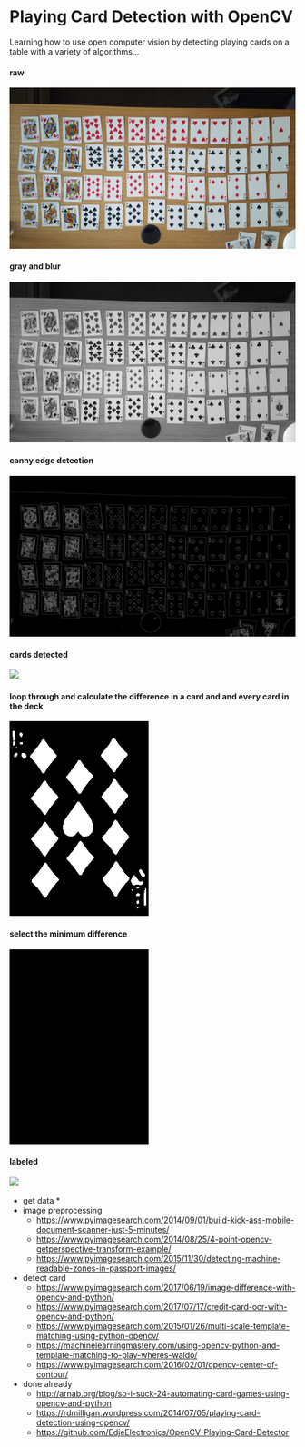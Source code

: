 
# **Playing Card Detection with OpenCV**

Learning how to use open computer vision by detecting playing cards on a table with a variety of algorithms...

#### raw
<img src='/imgs/all_cards.jpg'>

#### gray and blur
<img src='/imgs/gray_and_blur.png'>

#### canny edge detection
<img src='/imgs/edged.png'>

#### cards detected
<img src='/imgs/cards_detected.png'>

#### loop through and calculate the difference in a card and and every card in the deck
<img src='/imgs/diff.png'>

#### select the minimum difference
<img src='/imgs/diff_match.png'>

#### labeled
<img src='/imgs/labeled.png'>



* get data
    *
* image preprocessing
    * https://www.pyimagesearch.com/2014/09/01/build-kick-ass-mobile-document-scanner-just-5-minutes/
    * https://www.pyimagesearch.com/2014/08/25/4-point-opencv-getperspective-transform-example/
    * https://www.pyimagesearch.com/2015/11/30/detecting-machine-readable-zones-in-passport-images/
* detect card
    * https://www.pyimagesearch.com/2017/06/19/image-difference-with-opencv-and-python/
    * https://www.pyimagesearch.com/2017/07/17/credit-card-ocr-with-opencv-and-python/
    * https://www.pyimagesearch.com/2015/01/26/multi-scale-template-matching-using-python-opencv/
    * https://machinelearningmastery.com/using-opencv-python-and-template-matching-to-play-wheres-waldo/
    * https://www.pyimagesearch.com/2016/02/01/opencv-center-of-contour/
* done already
    * http://arnab.org/blog/so-i-suck-24-automating-card-games-using-opencv-and-python
    * https://rdmilligan.wordpress.com/2014/07/05/playing-card-detection-using-opencv/
    * https://github.com/EdjeElectronics/OpenCV-Playing-Card-Detector
